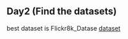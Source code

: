 ## Day2 (Find the datasets)
  best dataset is Flickr8k_Datase <a href=https://www.kaggle.com/adityajn105/flickr8k/activity>dataset</a>
